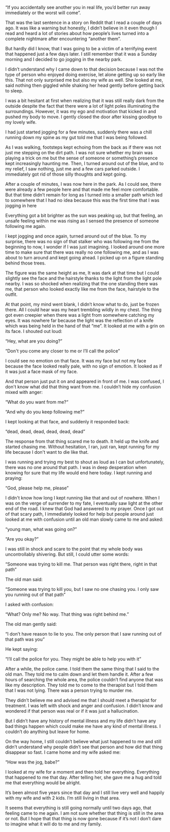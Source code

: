  

“If you accidentally see another you in real life, you’d better run away immediately or the worst will come”.

That was the last sentence in a story on Reddit that I read a couple of days ago. It was like a warning but honestly, I didn’t believe in it even though I read and heard a lot of stories about how people’s lives turned into a complete nightmare after encountering “another them”.

But hardly did I know, that I was going to be a victim of a terrifying event that happened just a few days later. I still remember that it was a Sunday morning and I decided to go jogging in the nearby park.

I didn’t understand why I came down to that decision because I was not the type of person who enjoyed doing exercise, let alone getting up so early like this. That not only surprised me but also my wife as well. She looked at me, said nothing then giggled while shaking her head gently before getting back to sleep.

I was a bit hesitant at first when realizing that it was still really dark from the outside despite the fact that there were a lot of light poles illuminating the surroundings. However, it was my ego and motivation that kicked in and pushed my body to move. I gently closed the door after kissing goodbye to my lovely wife.

I had just started jogging for a few minutes, suddenly there was a chill running down my spine as my gut told me that I was being followed.

As I was walking, footsteps kept echoing from the back as if there was not just me stepping on the dirt path. I was not sure whether my brain was playing a trick on me but the sense of someone or something’s presence kept increasingly haunting me. Then, I turned around out of the blue, and to my relief, I saw nothing, just me and a few cars parked outside. I immediately got rid of those silly thoughts and kept going.

After a couple of minutes, I was now here in the park. As I could see, there were already a few people here and that made me feel more comfortable. But that time didn’t remain for long as I turned into a smaller path which led to somewhere that I had no idea because this was the first time that I was jogging in here

Everything got a bit brighter as the sun was peaking up, but that feeling, an unsafe feeling within me was rising as I sensed the presence of someone following me again.

I kept jogging and once again, turned around out of the blue. To my surprise, there was no sign of that stalker who was following me from the beginning to now, I wonder if I was just imagining. I looked around one more time to make sure that there was really no one following me, and as I was about to turn around and kept going ahead. I picked up on a figure standing behind those trees.

The figure was the same height as me, It was dark at that time but I could slightly see the face and the hairstyle thanks to the light from the light pole nearby. I was so shocked when realizing that the one standing there was me, that person who looked exactly like me from the face, hairstyle to the outfit.

At that point, my mind went blank, I didn’t know what to do, just be frozen there. All I could hear was my heart trembling wildly in my chest. The thing got even creepier when there was a light from somewhere catching my eyes. It was nowhere far because the light was the reflection of a knife which was being held in the hand of that “me”. It looked at me with a grin on its face. I shouted out loud:

“Hey, what are you doing?”

“Don't you come any closer to me or I’ll call the police”

I could see no emotion on that face. It was my face but not my face because the face looked really pale, with no sign of emotion. It looked as if it was just a face mask of my face.

And that person just put it on and appeared in front of me. I was confused, I don't know what did that thing want from me. I couldn’t hide my confusion mixed with anger:

“What do you want from me?“

“And why do you keep following me?”

I kept looking at that face, and suddenly it responded back:

“dead, dead, dead, dead, dead, dead”

The response from that thing scared me to death. It held up the knife and started chasing me. Without hesitation, I ran, just ran, kept running for my life because I don't want to die like that.

I was running and trying my best to shout as loud as I can but unfortunately, there was no one around that path. I was in deep desperation when knowing for sure that my life would end here today. I kept running and praying:

“God, please help me, please”

I didn't know how long I kept running like that and out of nowhere. When I was on the verge of surrender to my fate, I eventually saw light at the other end of the road. I knew that God had answered to my prayer. Once I got out of that scary path, I immediately looked for help but people around just looked at me with confusion until an old man slowly came to me and asked:

“young man, what was going on?”

“Are you okay?”

I was still in shock and scare to the point that my whole body was uncontrollably shivering. But still, I could utter some words:

“Someone was trying to kill me. That person was right there, right in that path”

The old man said:

“Someone was trying to kill you, but I saw no one chasing you. I only saw you running out of that path”

I asked with confusion:

“What? Only me? No way. That thing was right behind me.”

The old man gently said:

“I don’t have reason to lie to you. The only person that I saw running out of that path was you”

He kept saying:

“I’ll call the police for you. They might be able to help you with it”

After a while, the police came. I told them the same thing that  I said to the old man. They told me to calm down and let them handle it. After a few hours of searching the whole area, the police couldn’t find anyone that was like my description. They told me to come to the therapist but I told them that I was not lying. There was a person trying to murder me.

They didn’t believe me and advised me that I should meet a therapist for treatment. I was left with shock and anger and confusion. I didn’t know and wondered if that person was real or if it was just a hallucination.

But I didn’t have any history of mental illness and my life didn’t have any bad things happen which could make me have any kind of mental illness. I couldn’t do anything but leave for home.

On the way home, I still couldn’t believe what just happened to me and still didn’t understand why people didn’t see that person and how did that thing disappear so fast. I came home and my wife asked me:

“How was the jog, babe?”

I looked at my wife for a moment and then told her everything. Everything that happened to me that day. After telling her, she gave me a hug and told me that everything would be alright.

It’s been almost five years since that day and I still live very well and happily with my wife and with 2 kids. I’m still living in that area.

It seems that everything is still going normally until two days ago, that feeling came to me again. I am not sure whether that thing is still in the area or not. But I hope that that thing is now gone because if it’s not I don’t dare to imagine what it will do to me and my family.